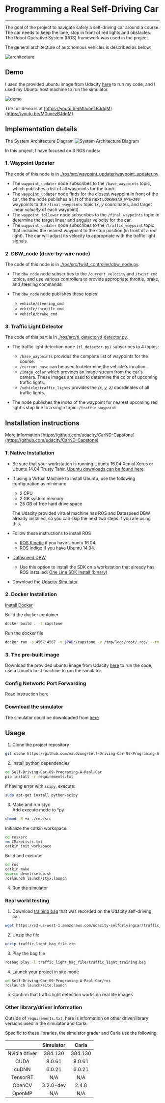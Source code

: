 # Programming a Real Self-Driving Car

---
The goal of the project to navigate safely a self-driving car around a course. The car needs to keep the lane, stop in front of red lights and obstacles.
The Robot Operative System (ROS) framework was used in the project. <br>

The general architecture of autonomous vehicles is described as below:

![architecture](./images/autonomous_vehicle_architecture.png)

## Demo

I used the provided ubuntu image from Udacity [here](https://s3-us-west-1.amazonaws.com/udacity-selfdrivingcar/Udacity_VM_Base_V1.0.0.zip) 
to run my code, and I used my Ubuntu host machine to run the simulator.

![demo](./images/demo.gif)

The full demo is at [https://youtu.be/M0uoezBJdqM](https://youtu.be/M0uoezBJdqM)

## Implementation details

The System Architecture Diagram
![System Architecture Diagram](./images/final-project-ros-graph-v2.png)

In this project, I have focused on 3 ROS nodes:

### 1. Waypoint Updater
The code of this node is in [./ros/src/waypoint_updater/waypoint_updater.py](./ros/src/waypoint_updater/waypoint_updater.py)
- The `waypoint_updater` node subscribes to the `/base_waypoints` topic, which publishes a list of all waypoints for the track. 
- The `waypoint_updater` node finds for the closest waypoint in front of the car, the the node publishes a list of the next 
`LOOKAHEAD_WPS=200` waypoints to the `/final_waypoints` topic (*x*, *y* coordinates, and target linear *velocity* of each waypoint).
- The `waypoint_follower` node subscribes to the `/final_waypoints` topic to determine the target linear and angular velocity for the car.
- The `waypoint_updater` node subscribes to the `/traffic_waypoint` topic that includes the nearest waypoint to the 
stop position (in front of a red light). The car will adjust its velocity to appropriate with the traffic light signals.

### 2. DBW_node (drive-by-wire node)
The code of this node is in [./ros/src/twist_controller/dbw_node.py](./ros/src/twist_controller/dbw_node.py).<br>
- The `dbw_node` node subscribes to the `/current_velocity` and `/twist_cmd` topics, and use various controllers 
to provide appropriate throttle, brake, and steering commands.

- The `dbw_node` node publishes these topics:
    - `vehicle/steering_cmd`
    - `vehicle/throttle_cmd`
    - `vehicle/brake_cmd`

### 3. Traffic Light Detector
The code of this part is in [./ros/src/tl_detector/tl_detector.py](./ros/src/tl_detector/tl_detector.py).
- The traffic light detection node `(tl_detector.py)` subscribes to 4 topics:
    - `/base_waypoints` provides the complete list of waypoints for the course.
    - `/current_pose` can be used to determine the vehicle's location.
    - `/image_color` which provides an image stream from the car's camera. These images are used to determine the color of 
    upcoming traffic lights.
    - `/vehicle/traffic_lights` provides the *(x, y, z)* coordinates of all traffic lights.
    
- The node publishes the index of the waypoint for nearest upcoming red light's stop line to a single topic: `/traffic_waypoint`

## Installation instructions
More information [https://github.com/udacity/CarND-Capstone](https://github.com/udacity/CarND-Capstone)

### 1. Native Installation

* Be sure that your workstation is running Ubuntu 16.04 Xenial Xerus or Ubuntu 14.04 Trusty Tahir. [Ubuntu downloads can be found here](https://www.ubuntu.com/download/desktop).
* If using a Virtual Machine to install Ubuntu, use the following configuration as minimum:
  * 2 CPU
  * 2 GB system memory
  * 25 GB of free hard drive space

  The Udacity provided virtual machine has ROS and Dataspeed DBW already installed, so you can skip the next two steps if you are using this.

* Follow these instructions to install ROS
  * [ROS Kinetic](http://wiki.ros.org/kinetic/Installation/Ubuntu) if you have Ubuntu 16.04.
  * [ROS Indigo](http://wiki.ros.org/indigo/Installation/Ubuntu) if you have Ubuntu 14.04.
* [Dataspeed DBW](https://bitbucket.org/DataspeedInc/dbw_mkz_ros)
  * Use this option to install the SDK on a workstation that already has ROS installed: [One Line SDK Install (binary)](https://bitbucket.org/DataspeedInc/dbw_mkz_ros/src/81e63fcc335d7b64139d7482017d6a97b405e250/ROS_SETUP.md?fileviewer=file-view-default)
* Download the [Udacity Simulator](https://github.com/udacity/CarND-Capstone/releases).

### 2. Docker Installation
[Install Docker](https://docs.docker.com/engine/installation/)

Build the docker container
```bash
docker build . -t capstone
```

Run the docker file
```bash
docker run -p 4567:4567 -v $PWD:/capstone -v /tmp/log:/root/.ros/ --rm -it capstone
```

### 3. The pre-built image
Download the provided ubuntu image from Udacity [here](https://s3-us-west-1.amazonaws.com/udacity-selfdrivingcar/Udacity_VM_Base_V1.0.0.zip) 
to run the code, use a Ubuntu host machine to run the simulator.

### Config Network: Port Forwarding
Read instruction [here](https://s3-us-west-1.amazonaws.com/udacity-selfdrivingcar/files/Port+Forwarding.pdf)

### Download the simulator
The simulator could be downloaded from [here](https://github.com/udacity/CarND-Capstone/releases)

## Usage

1. Clone the project repository
```bash
git clone https://github.com/maudzung/Self-Driving-Car-09-Programing-A-Real-Car.git
```

2. Install python dependencies
```bash
cd Self-Driving-Car-09-Programing-A-Real-Car
pip install -r requirements.txt
```
if having error with `scipy`, execute:
```bash
sudo apt-get install python-scipy
```

3. Make and run styx <br>
Add execute mode to *py
```bash
chmod -R +x ./ros/src
```

Initialize the catkin workspace:

```bash
cd ros/src
rm CMakeLists.txt
catkin_init_workspace
```

Build and execute:
```bash
cd ros
catkin_make
source devel/setup.sh
roslaunch launch/styx.launch
```
4. Run the simulator

### Real world testing
1. Download [training bag](https://s3-us-west-1.amazonaws.com/udacity-selfdrivingcar/traffic_light_bag_file.zip) that was recorded on the Udacity self-driving car.
```bash
wget https://s3-us-west-1.amazonaws.com/udacity-selfdrivingcar/traffic_light_bag_file.zip 
```
2. Unzip the file
```bash
unzip traffic_light_bag_file.zip
```
3. Play the bag file
```bash
rosbag play -l traffic_light_bag_file/traffic_light_training.bag
```
4. Launch your project in site mode
```bash
cd Self-Driving-Car-09-Programing-A-Real-Car/ros
roslaunch launch/site.launch
```
5. Confirm that traffic light detection works on real life images

### Other library/driver information
Outside of `requirements.txt`, here is information on other driver/library versions used in the simulator and Carla:

Specific to these libraries, the simulator grader and Carla use the following:

|        | Simulator | Carla  |
| :-----------: |:-------------:| :-----:|
| Nvidia driver | 384.130 | 384.130 |
| CUDA | 8.0.61 | 8.0.61 |
| cuDNN | 6.0.21 | 6.0.21 |
| TensorRT | N/A | N/A |
| OpenCV | 3.2.0-dev | 2.4.8 |
| OpenMP | N/A | N/A |






